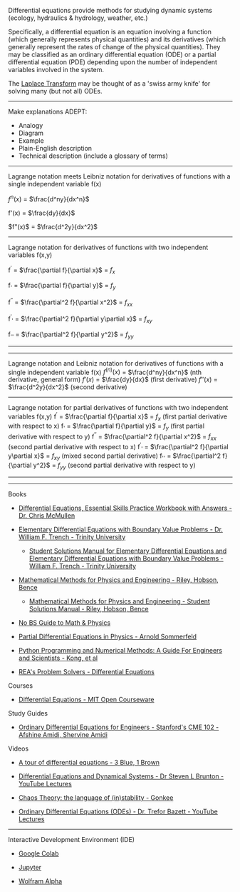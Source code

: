 Differential equations provide methods for studying dynamic systems (ecology, hydraulics & hydrology, weather, etc.)

Specifically, a differential equation is an equation involving a function (which generally represents physical quantities) and its derivatives (which generally represent the rates of change of the physical quantities). They may be classified as an ordinary differential equation (ODE) or a partial differential equation (PDE) depending upon the number of independent variables involved in the system.

The [Laplace Transform](https://mathworld.wolfram.com/LaplaceTransform.html) may be thought of as a 'swiss army knife' for solving many (but not all) ODEs. 

_ _ _ _ 

Make explanations ADEPT:
* Analogy
* Diagram
* Example
* Plain-English description
* Technical description (include a glossary of terms)

- - - -

Lagrange notation meets Leibniz notation for derivatives of functions with a single independent variable f(x)

 $f^n(x)$ = $\frac{d^ny}{dx^n}$

 f'(x) = $\frac{dy}{dx}$

$f"(x)$ = $\frac{d^2y}{dx^2}$

- - - -

Lagrange notation for derivatives of functions with two independent variables f(x,y)

f<sup>′</sup> = $\frac{\partial f}{\partial x}$ = $f_x$

f<sub>'</sub> = $\frac{\partial f}{\partial y}$ = $f_y$

f<sup>′′</sup> = $\frac{\partial^2 f}{\partial x^2}$ = $f_{xx}$

f<sup>′</sup><sub>'</sub> = $\frac{\partial^2 f}{\partial y\partial x}$ = $f_{xy}$

f<sub>''</sub> = $\frac{\partial^2 f}{\partial y^2}$ = $f_{yy}$

- - - -

- - - -
Lagrange notation and Leibniz notation for derivatives of functions with a single independent variable f(x)
$f^{(n)}(x)$ = $\frac{d^ny}{dx^n}$ (nth derivative, general form)
$f'(x)$ = $\frac{dy}{dx}$ (first derivative)
$f''(x)$ = $\frac{d^2y}{dx^2}$ (second derivative)
- - - -
Lagrange notation for partial derivatives of functions with two independent variables f(x,y)
f<sup>′</sup> = $\frac{\partial f}{\partial x}$ = $f_x$ (first partial derivative with respect to x)
f<sub>'</sub> = $\frac{\partial f}{\partial y}$ = $f_y$ (first partial derivative with respect to y)
f<sup>′′</sup> = $\frac{\partial^2 f}{\partial x^2}$ = $f_{xx}$ (second partial derivative with respect to x)
f<sup>′</sup><sub>'</sub> = $\frac{\partial^2 f}{\partial y\partial x}$ = $f_{xy}$ (mixed second partial derivative)
f<sub>''</sub> = $\frac{\partial^2 f}{\partial y^2}$ = $f_{yy}$ (second partial derivative with respect to y)
- - - -

- - - -

Books

* [Differential Equations, Essential Skills Practice Workbook with Answers - Dr. Chris McMullen](https://www.goodreads.com/book/show/63317661-differential-equations-essential-skills-practice-workbook-with-answers)

* [Elementary Differential Equations with Boundary Value Problems - Dr. William F. Trench - Trinity University](https://digitalcommons.trinity.edu/mono/9/)

  * [Student Solutions Manual for Elementary Differential Equations and Elementary Differential Equations with Boundary Value Problems - William F. Trench - Trinity University](https://digitalcommons.trinity.edu/mono/10/)

* [Mathematical Methods for Physics and Engineering - Riley, Hobson, Bence](https://www.cambridge.org/core/books/mathematical-methods-for-physics-and-engineering/911A43AE1CF224743D32707FCC4AE0EB)

   * [Mathematical Methods for Physics and Engineering - Student Solutions Manual - Riley, Hobson, Bence](https://www.cambridge.org/highereducation/books/student-solution-manual-for-mathematical-methods-for-physics-and-engineering-third-edition/1D37BB529AEA8F3DA59E31EC7C7039C0?chapterId=CBO9780511816130A009#contents)

* [No BS Guide to Math & Physics](https://minireference.com)

* [Partial Differential Equations in Physics - Arnold Sommerfeld](https://math.unm.edu/~vageli/courses/Ma466/notes1/466/Sommerfeld.pdf)

* [Python Programming and Numerical Methods: A Guide For Engineers and Scientists - Kong, et al](https://pythonnumericalmethods.berkeley.edu/notebooks/Index.html)

* [REA's Problem Solvers - Differential Equations](https://books.google.com/books/about/The_Differential_Equations_Problem_Solve.html?id=fROsQofvBzAC)

Courses

* [Differential Equations - MIT Open Courseware](https://ocw.mit.edu/courses/18-03sc-differential-equations-fall-2011/)

Study Guides

* [Ordinary Differential Equations for Engineers - Stanford's CME 102 - Afshine Amidi, Shervine Amidi](https://stanford.edu/~shervine/teaching/cme-102/)

Videos

* [A tour of differential equations - 3 Blue, 1 Brown](https://www.3blue1brown.com/topics/differential-equations)

* [Differential Equations and Dynamical Systems - Dr Steven L Brunton - YouTube Lectures](https://www.youtube.com/playlist?list=PLMrJAkhIeNNTYaOnVI3QpH7jgULnAmvPA)

* [Chaos Theory: the language of (in)stability - Gonkee](https://youtu.be/uzJXeluCKMs?si=9QfPoEloXSgbQn3r)

* [Ordinary Differential Equations (ODEs) - Dr. Trefor Bazett - YouTube Lectures](https://youtube.com/playlist?list=PLHXZ9OQGMqxde-SlgmWlCmNHroIWtujBw&si=4jmJGatJeu4eLAgD)

- - - -

Interactive Development Environment (IDE)

* [Google Colab](https://colab.research.google.com)

* [Jupyter](https://jupyter.org)

* [Wolfram Alpha](https://www.wolframalpha.com)


